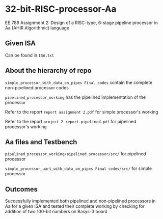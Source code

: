 # 32-bit-RISC-processor-Aa
EE 789 Assignment 2: Design of a RISC-type, 6-stage pipeline processor in Aa (AHIR Algorithmic) language

## Given ISA
Can be found in ```ISA.txt```

## About the hierarchy of repo
 ```simple_processor_with_data_on_pipes Final codes``` contain the complete non-pipelined processor codes

 ```pipelined_processor_working``` has the pipelined implementation of the processor
 
 Refer to the report ```report assignment 2.pdf``` for simple processor's working
 
 Refer to the report ```project 2 report-pipelined.pdf```  for pipelined processor's working
 
 ## Aa files and Testbench
 ```pipelined_processor_working/pipelined_processor/src/``` for pipelined processor
 
 ```simple_processor_uart_with_data_on_pipes Final codes/src/``` for simple processor
 
 ## Outcomes
 Successfully implemented both pipelined and non-pipelined processors in Aa for a given ISA and tested their complete working by checking for addition of two 100-bit numbers on Basys-3 board


